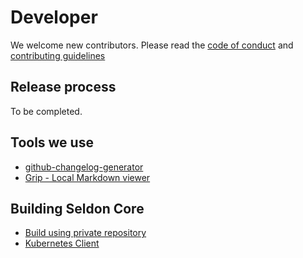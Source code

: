 # Developer

We welcome new contributors. Please read the [code of conduct](../../CODE_OF_CONDUCT.md) and [contributing guidelines](../../CONTRIBUTING.md)

## Release process

To be completed.

## Tools we use

 - [github-changelog-generator](https://github.com/skywinder/github-changelog-generator)
 - [Grip - Local Markdown viewer](https://github.com/joeyespo/grip)

## Building Seldon Core

* [Build using private repository](build-using-private-repo.md)
* [Kubernetes Client](kubernetes-client.md)
